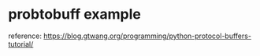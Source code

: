 # probtobuff example

reference:
https://blog.gtwang.org/programming/python-protocol-buffers-tutorial/